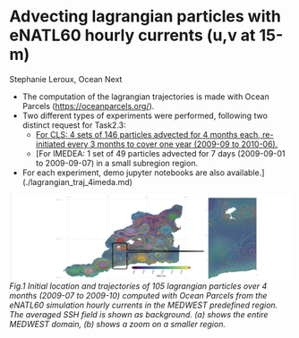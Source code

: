 # Advecting  lagrangian particles with eNATL60 hourly currents (u,v at 15-m)
Stephanie Leroux, Ocean Next


* The computation of the lagrangian trajectories  is made with Ocean Parcels (https://oceanparcels.org/).
* Two different types of experiments were  performed, following two distinct request for Task2.3: 
  - [For CLS: 4 sets of 146 particles advected for 4 months each, re-initiated every 3 months  to cover one year (2009-09 to 2010-06).](./lagrangian_traj_4cls.md)
  - [For IMEDEA: 1 set of 49 particles advected for 7 days (2009-09-01 to 2009-09-07) in a small subregion region.
* For each experiment, demo jupyter notebooks are also available.](./lagrangian_traj_4imeda.md)

![traj2](./figs/fig4.png)<br>
_Fig.1 Initial location and trajectories of  105  lagrangian particles over 4 months (2009-07 to 2009-10) computed with Ocean Parcels from the eNATL60 simulation  hourly currents in the MEDWEST predefined region. The averaged SSH field is shown as background. (a) shows the entire MEDWEST domain, (b) shows a zoom on a smaller region._

